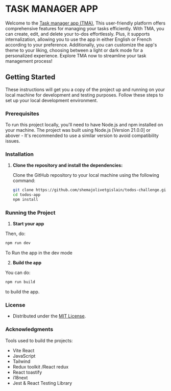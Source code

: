 # TASK MANAGER APP

Welcome to the [Task manager app (TMA)](https://todos-challenge.vercel.app/), This user-friendly platform offers comprehensive features for managing your tasks efficiently. With TMA, you can create, edit, and delete your to-dos effortlessly. Plus, it supports internalization, allowing you to use the app in either English or French according to your preference. Additionally, you can customize the app's theme to your liking, choosing between a light or dark mode for a personalized experience. Explore TMA now to streamline your task management process!


## Getting Started

These instructions will get you a copy of the project up and running on your local machine for development and testing purposes. Follow these steps to set up your local development environment.

### Prerequisites

To run this project locally, you'll need to have Node.js and npm installed on your machine. The project was built using Node.js [Version 21.0.0] or abover - It's recommended to use a similar version to avoid compatibility issues.

### Installation

1. **Clone the repository and install the dependencies:**

   Clone the GitHub repository to your local machine using the following command:

   ```bash
   git clone https://github.com/shemajolivetgislain/todos-challenge.git
   cd todos-app
   npm install

   ```

### Running the Project

  1. **Start your app**

   Then, do:

   ```bash
   npm run dev
  ```

  To Run the app in the dev mode

  2. **Build the app**

   You can do:

   ```bash
   npm run build

  ```

  to build the app.

### License

- Distributed under the [MIT License](https://github.com/git/git-scm.com/blob/main/MIT-LICENSE.txt).

### Acknowledgments

Tools used to build the projects: 

- Vite React
- JavaScript
- Tailwind
- Redux toolkit /React redux
- React toastify
- i18next
- Jest & React Testing Library

